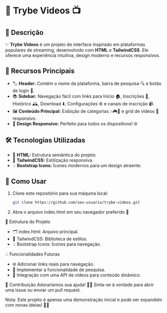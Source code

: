 # 🎥 Trybe Videos 📺

## 📝 Descrição
✨ **Trybe Videos** é um projeto de interface inspirado em plataformas populares de streaming, desenvolvido com **HTML** e **TailwindCSS**. Ele oferece uma experiência intuitiva, design moderno e recursos responsivos.

## 🌟 Recursos Principais
- 🏷️ **Header:** Contém o nome da plataforma, barra de pesquisa 🔍 e botão de login 👤.
- 📚 **Sidebar:** Navegação fácil com links para Início 🏠, Inscrições 📜, Histórico 🕰️, Download ⬇️, Configurações ⚙️ e canais de inscrição 📹.
- 🖼️ **Conteúdo Principal:** Exibição de categorias 🎶🎮🔴 e grid de vídeos 📑 responsivo.
- 📱 **Design Responsivo:** Perfeito para todos os dispositivos! 🌐

## 🛠️ Tecnologias Utilizadas
- 📄 **HTML:** Estrutura semântica do projeto.
- 🎨 **TailwindCSS:** Estilização responsiva.
- 💡 **Bootstrap Icons:** Ícones modernos para um design atraente.

## 🚀 Como Usar
1. Clone este repositório para sua máquina local:
   ```bash
   git clone https://github.com/seu-usuario/trybe-videos.git

2. Abra o arquivo index.html em seu navegador preferido 🌟

📂 Estrutura do Projeto
- 🗂️ index.html: Arquivo principal.
- 🎨 TailwindCSS: Biblioteca de estilos.
- 💡 Bootstrap Icons: Ícones para navegação.

💡 Funcionalidades Futuras
- 🌐 Adicionar links reais para navegação.
- 🔎 Implementar a funcionalidade de pesquisa.
- 📡 Integração com uma API de vídeos para conteúdo dinâmico.

🤝 Contribuição
Adoraríamos sua ajuda! 🧑‍💻 Sinta-se à vontade para abrir uma issue ou enviar um pull request.

Nota: Este projeto é apenas uma demonstração inicial e pode ser expandido com novas ideias! 🚧💡

 